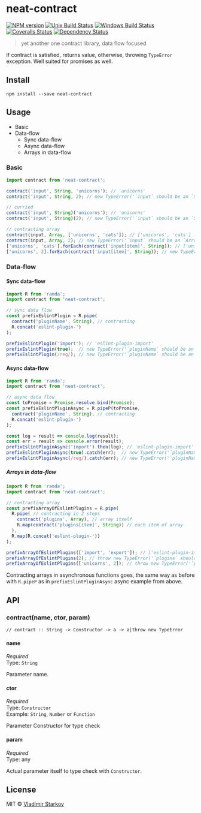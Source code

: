 # neat-contract

[![NPM version][npm-image]][npm-url]
[![Unix Build Status][travis-image]][travis-url]
[![Windows Build Status][appveyor-image]][appveyor-url]
[![Coveralls Status][coveralls-image]][coveralls-url]
[![Dependency Status][depstat-image]][depstat-url]

> yet another one contract library, data flow focused

If contract is satisfied, returns value, otherwise, throwing `TypeError` exception.
Well suited for promises as well.

## Install

    npm install --save neat-contract

## Usage

* Basic
* Data-flow
  * Sync data-flow
  * Async data-flow
  * Arrays in data-flow

### Basic

```js
import contract from 'neat-contract';

contract('input', String, 'unicorns'); // 'unicorns'
contract('input', String, 2); // new TypeError('`input` should be an `String`, but got `Number`: 2')

// curried
contract('input', String)('unicorns'); // 'unicorns'
contract('input', String)(2); // new TypeError('`input` should be an `String`, but got `Number`: 2')

// contracting array
contract(input, Array, ['unicorns', 'cats']); // ['unicorns', 'cats']
contract(input, Array, 2); // new TypeError('`input` should be an `Array`, but got `Number`: 2')
['unicorns', 'cats'].forEach(contract('input[item]', String)); // ['unicorns', 'cats']
['unicorns', 2].forEach(contract('input[item]', String)); // new TypeError('`input[item]` should be an `String`, but got `Number`: 2')

```

### Data-flow

#### Sync data-flow

```js
import R from 'ramda';
import contract from 'neat-contract';

// sync data flow
const prefixEslintPlugin = R.pipe(
  contract('pluginName', String), // contracting
  R.concat('eslint-plugin-')
);

prefixEslintPlugin('import'); // 'eslint-plugin-import'
prefixEslintPlugin(true);  // new TypeError('`pluginName` should be an `String`, but got `Boolean`: true')
prefixEslintPlugin(/reg/); // new TypeError('`pluginName` should be an `String`, but got `RegExp`: /reg/')
```

#### Async data-flow

```js
import R from 'ramda';
import contract from 'neat-contract';

// async data flow
const toPromise = Promise.resolve.bind(Promise);
const prefixEslintPluginAsync = R.pipeP(toPromise,
  contract('pluginName', String), // contracting
  R.concat('eslint-plugin-')
);

const log = result => console.log(result);
const err = result => console.error(result);
prefixEslintPluginAsync('import').then(log); // 'eslint-plugin-import'
prefixEslintPluginAsync(true).catch(err);  // new TypeError('`pluginName` should be an `String`, but got `Boolean`: true')
prefixEslintPluginAsync(/reg/).catch(err); // new TypeError('`pluginName` should be an `String`, but got `RegExp`: /reg/')
```

##### Arrays in data-flow

```js
import R from 'ramda';
import contract from 'neat-contract';

// contracting array
const prefixArrayOfEslintPlugins = R.pipe(
  R.pipe( // contracting in 2 steps
    contract('plugins', Array), // array itself
    R.map(contract('plugins[item]', String)) // each item of array
  ),
  R.map(R.concat('eslint-plugin-'))
);

prefixArrayOfEslintPlugins(['import', 'export']); // ['eslint-plugin-import', 'eslint-plugin-export']
prefixArrayOfEslintPlugins(2); // throw new TypeError('`plugins` should be an `Array`, but got `Number`: 2')
prefixArrayOfEslintPlugins(['unicorns', 2]); // throw new TypeError('`plugins[item]` should be an `String`, but got `Number`: 2')
```

Contracting arrays in asynchronous functions goes, the same way as before with `R.pipeP` as in `prefixEslintPluginAsync` async example from above.

## API

### contract(name, ctor, param)

    // contract :: String -> Constructor -> a -> a|throw new TypeError

#### name

*Required*  
Type: `String`

Parameter name.

#### ctor

*Required*  
Type: `Constructor`  
Example: `String`, `Number` or `Function`

Parameter Constructor for type check

#### param

*Required*  
Type: any  

Actual parameter itself to type check with `Constructor`.

## License

MIT © [Vladimir Starkov](https://iamstarkov.com)

[npm-url]: https://npmjs.org/package/neat-contract
[npm-image]: https://img.shields.io/npm/v/neat-contract.svg?style=flat-square

[travis-url]: https://travis-ci.org/iamstarkov/neat-contract
[travis-image]: https://img.shields.io/travis/iamstarkov/neat-contract.svg?style=flat-square&label=unix

[appveyor-url]: https://ci.appveyor.com/project/iamstarkov/neat-contract
[appveyor-image]: https://img.shields.io/appveyor/ci/iamstarkov/neat-contract.svg?style=flat-square&label=windows

[coveralls-url]: https://coveralls.io/r/iamstarkov/neat-contract
[coveralls-image]: https://img.shields.io/coveralls/iamstarkov/neat-contract.svg?style=flat-square

[depstat-url]: https://david-dm.org/iamstarkov/neat-contract
[depstat-image]: https://david-dm.org/iamstarkov/neat-contract.svg?style=flat-square
